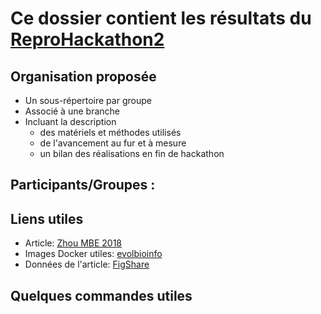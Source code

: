 # Ce dossier contient les résultats du [ReproHackathon2](../docs/hackathon_2_programme.md)

## Organisation proposée

* Un sous-répertoire par groupe
* Associé à une branche
* Incluant la description
  * des matériels et méthodes utilisés
  * de l'avancement au fur et à mesure
  * un bilan des réalisations en fin de hackathon

## Participants/Groupes :


## Liens utiles

* Article: [Zhou MBE 2018](https://academic.oup.com/mbe/article/35/2/486/4644721)
* Images Docker utiles: [evolbioinfo](https://hub.docker.com/r/evolbioinfo/)
* Données de l'article: [FigShare](https://figshare.com/projects/Evaluating_fast_maximum_likelihood-based_phylogenetic_programs_using_empirical_phylogenomic_data_sets/22040)

## Quelques commandes utiles
